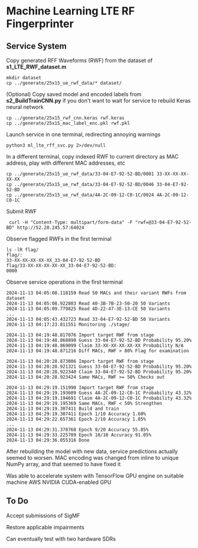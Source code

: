 # Machine Learning LTE RF Fingerprinter

## Service System

Copy generated RFF Waveforms (RWF) from the dataset of __s1_LTE_RWF_dataset.m__

```
mkdir dataset
cp ../generate/25x15_ue_rwf_data/* dataset/
```

(Optional) Copy saved model and encoded labels from __s2_BuildTrainCNN.py__ if you don't want to wait for service to rebuild Keras neural network

```
cp ../generate/25x15_rwf_cnn.keras rwf.keras
cp ../generate/25x15_mac_label_enc.pkl rwf.pkl
```

Launch service in one terminal, redirecting annoying warnings

```
python3 ml_lte_rff_svc.py 2>/dev/null
```

In a different terminal, copy indexed RWF to current directory as MAC address, play with different MAC addresses, etc

```
cp ../generate/25x15_ue_rwf_data/33-04-E7-92-52-BD/0001 33-XX-XX-XX-XX-XX
cp ../generate/25x15_ue_rwf_data/33-04-E7-92-52-BD/0046 33-04-E7-92-52-BD
cp ../generate/25x15_ue_rwf_data/4A-2C-09-12-C0-1C/0024 4A-2C-09-12-C0-1C
```

Submit RWF

```
 curl -H "Content-Type: multipart/form-data" -F "rwf=@33-04-E7-92-52-BD" http://52.20.245.57:64024
```

Observe flagged RWFs in the first terminal
```
ls -lR flag/
flag/:
33-XX-XX-XX-XX-XX_33-04-E7-92-52-BD
flag/33-XX-XX-XX-XX-XX_33-04-E7-92-52-BD:
0000
```

Observe service operations in the first terminal

```
2024-11-13 04:05:08.118159 Read 50 MACs and their variant RWFs from dataset
2024-11-13 04:05:08.922803 Read 40-3B-7B-23-50-20 50 Variants
2024-11-13 04:05:09.779825 Read 4D-22-47-3E-13-CE 50 Variants
...
2024-11-13 04:05:43.432723 Read 33-04-E7-92-52-BD 50 Variants
2024-11-13 04:17:23.811551 Monitoring ./stage/

2024-11-13 04:19:48.817076 Import target RWF from stage
2024-11-13 04:19:48.868890 Guess 33-04-E7-92-52-BD Probability 95.20%
2024-11-13 04:19:48.869099 Claim 33-XX-XX-XX-XX-XX Probability N/A
2024-11-13 04:19:48.871216 Diff MACs, RWF > 80% Flag for examination

2024-11-13 04:20:28.873006 Import target RWF from stage
2024-11-13 04:20:28.921321 Guess 33-04-E7-92-52-BD Probability 95.20%
2024-11-13 04:20:28.922340 Claim 33-04-E7-92-52-BD Probability 95.20%
2024-11-13 04:20:28.923424 Same MACs, RWF >= 50% Checks out

2024-11-13 04:29:19.151990 Import target RWF from stage
2024-11-13 04:29:19.193609 Guess 4A-2C-09-12-C0-1C Probability 43.32%
2024-11-13 04:29:19.194691 Claim 4A-2C-09-12-C0-1C Probability 43.32%
2024-11-13 04:29:19.195369 Same MACs, RWF < 50% Strengthen
2024-11-13 04:29:19.307411 Build and train
2024-11-13 04:29:19.307411 Epoch 1/10 Accuracy 1.60%
2024-11-13 04:29:22.657361 Epoch 2/10 Accuracy 1.85%
...
2024-11-13 04:29:31.378768 Epoch 9/20 Accuracy 55.85%
2024-11-13 04:29:33.225789 Epoch 10/10 Accuracy 91.05%
2024-11-13 04:29:36.055316 Done
```

After rebuilding the model with new data, service predictions actually seemed to worsen. MAC encoding was changed from inline to unique NumPy array, and that seemed to have fixed it

Was able to accelerate system with TensorFlow GPU engine on suitable machine AWS NVIDIA CUDA-enabled GPU

## To Do

Accept submissions of SigMF

Restore applicable impairments

Can eventually test with two hardware SDRs
